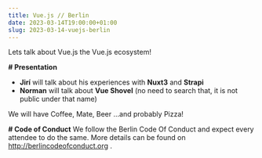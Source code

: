 ```yaml
---
title: Vue.js // Berlin
date: 2023-03-14T19:00:00+01:00
slug: 2023-03-14-vuejs-berlin
---
```


Lets talk about Vue.js the Vue.js ecosystem!

**\# Presentation**

* **Jirí** will talk about his experiences with **Nuxt3** and **Strapi**
* **Norman** will talk about **Vue Shovel**
(no need to search that, it is not public under that name)

We will have Coffee, Mate, Beer …and probably Pizza!

**\# Code of Conduct**
We follow the Berlin Code Of Conduct and expect every attendee to do the same. More details can be found on http://berlincodeofconduct.org .
